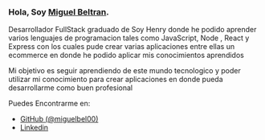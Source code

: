 ### Hola, Soy [Miguel Beltran](https://www.linkedin.com/in/miguelbel00/).

Desarrollador FullStack graduado de Soy Henry donde he podido aprender varios lenguajes de programacion tales como JavaScript, Node , React y Express con los cuales pude crear varias aplicaciones entre ellas un ecommerce en donde he podido aplicar mis conocimientos aprendidos

Mi objetivo es seguir aprendiendo de este mundo tecnologico y poder utilizar mi conocimiento para crear aplicaciones en donde pueda desarrollarme como buen profesional

Puedes Encontrarme en:

- [GitHub (@miguelbel00)](https://github.com/miguelbel00)
- [Linkedin](https://www.linkedin.com/in/miguelbel00/)
